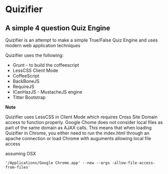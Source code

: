 Quizifier
====================

A simple 4 question Quiz Engine
---------------------

Quizifier is an attempt to make a simple True/False Quiz Engine and uses modern web application techniques

Quizifier uses the following:

* Grunt - to build the coffeescript
* LessCSS Client Mode 
* CoffeeScript
* BackBoneJS
* RequireJS
* ICanHazJS - MustacheJS engine
* Titter Bootstrap


**Note**

Quizifier uses LessCSS in Client Mode which requires Cross Site Domain access to function properly.  Google Chome does not consider local files as part of the same domain as AJAX calls.  This means that when loading Quizifier in Chrome, you either need to run the index.html through an apache connection or load Chrome with auguments allowing local file access

assuming OSX 

    '/Applications/Google Chrome.app' --new --args -allow-file-access-from-files'

